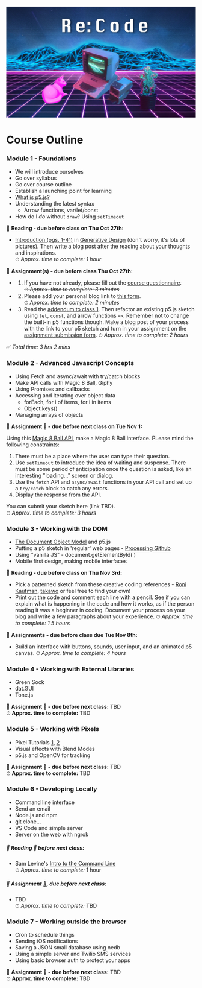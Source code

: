 ![An Apple II computer with external disk drives is set among a glowing-pink cat, who is lying down on the left, and a multi-colored succulent in a black pot on the right. There is a neon pink grid of perspective squares comprising the floor beneath and low-poly digitized mountain ranges in the background with neon blue trim lines. The words Re:Code are centered at the top in a large white font that is in a stylized digital form.](images/synthwave-wallpaper-neural-medium.jpg)

# <h>Course Outline</h>

### Module 1 - Foundations  
- We will introduce ourselves  
- Go over syllabus
- Go over course outline
- Establish a launching point for learning
- [What is p5.js?](https://creative-coding.decontextualize.com/first-steps/)
- Understanding the latest syntax 
    - Arrow functions, var/let/const
- How do I *do* without `draw`? Using `setTimeout`

📕 **Reading - due before class on Thu Oct 27th:**  
- [Introduction (pgs. 1-41)](./readings/Generative_Design-Introduction.pdf) in [Generative Design](./syllabus.md#textbooks) (don't worry, it's lots of pictures).  Then write a blog post after the reading about your thoughts and inspirations.  
⏱ *Approx. time to complete: 1 hour* 

📌 **Assignment(s) - due before class Thu Oct 27th:**    
- 1. ~~If you have not already, please fill out the [course questionnaire](https://forms.gle/SjubdbgUcNgnVY8g9).  
⏱ *Approx. time to complete: 3 minutes*~~

- 2. Please add your personal blog link to [this form](https://forms.gle/kw5Hh3EJVJwnMAf6A).  
⏱ *Approx. time to complete: 2 minutes*

- 3. Read the [addendum to class 1](./readings/addendum-class-1.md).  Then refactor an existing p5.js sketch using `let`, `const`, and arrow functions `=>`.  Remember not to change the built-in p5 functions though.  Make a blog post of your process with the link to your p5 sketch and turn in your assignment on the [assignment submission form](https://forms.gle/HDGNGaoMaxBRPr2e9).
⏱ *Approx. time to complete: 2 hours* 

✅ *Total time: 3 hrs 2 mins* 

### Module 2 - Advanced Javascript Concepts
- Using Fetch and async/await with try/catch blocks  
- Make API calls with Magic 8 Ball, Giphy
- Using Promises and callbacks 
- Accessing and iterating over object data
    - forEach, for i of items, for i in items
    - Object.keys()
- Managing arrays of objects

📌 **Assignment 📌 - due before next class on Tue Nov 1:**  

Using this [Magic 8 Ball API](https://8ball.delegator.com/), make a Magic 8 Ball interface.  PLease mind the following constraints:
1. There must be a place where the user can type their question.
2. Use `setTimeout` to introduce the idea of waiting and suspense.  There must be some period of anticipation once the question is asked, like an interesting "loading..." screen or dialog.  
3. Use the `fetch` API and `async/await` functions in your API call and set up a `try/catch` block to catch any errors.
4. Display the response from the API.

You can submit your sketch here (link TBD).  
⏱ *Approx. time to complete: 3 hours*  


### Module 3 - Working with the DOM
- [The Document Object Model](https://www.w3schools.com/js/js_htmldom.asp) and p5.js
- Putting a p5 sketch in 'regular' web pages - [Processing Github](https://github.com/processing/p5.js/wiki/Positioning-your-canvas) 
- Using "vanilla JS" - document.getElementById( )
- Mobile first design, making mobile interfaces

📕 **Reading - due before class on Thu Nov 3rd:**  
- Pick a patterned sketch from these creative coding references - [Roni Kaufman](https://openprocessing.org/user/184331), [takawo](https://openprocessing.org/user/6533?view=sketches&o=48) or feel free to find your own!
- Print out the code and comment each line with a pencil. See if you can explain what is happening in the code and how it works, as if the person reading it was a beginner in coding.  Document your process on your blog and write a few paragraphs about your experience.
⏱ *Approx. time to complete: 1.5 hours* 

📌 **Assignments - due before class due Tue Nov 8th:**    
- Build an interface with buttons, sounds, user input, and an animated p5 canvas. 
⏱ *Approx. time to complete: 4 hours* 



### Module 4 - Working with External Libraries
- Green Sock
- dat.GUI
- Tone.js  

📌 **Assignment 📌 - due before next class:** 
TBD  
⏱ **Approx. time to complete:** 
TBD

### Module 5 - Working with Pixels  
- Pixel Tutorials [1](https://idmnyu.github.io/p5.js-image/), [2](https://app.spline.design/file/95754110-073c-4370-9bb3-4ed58f22d312)
- Visual effects with Blend Modes  
- p5.js and OpenCV for tracking


📌 **Assignment 📌 - due before next class:** 
TBD  
⏱ **Approx. time to complete:** 
TBD  

### Module 6 - Developing Locally
- Command line interface  
- Send an email  
- Node.js and npm
- git clone...
- VS Code and simple server
- Server on the web with ngrok  

##### 📕 Reading 📕 before next class: 
- Sam Levine's [Intro to the Command Line](https://scrapism.lav.io/intro-to-the-command-line/)  
⏱ *Approx. time to complete:* 1 hour  

##### 📌 Assignment 📌, due before next class:  
- TBD  
⏱ *Approx. time to complete:*  TBD


### Module 7 - Working outside the browser
- Cron to schedule things
- Sending iOS notifications
- Saving a JSON small database using nedb
- Using a simple server and Twilio SMS services
- Using basic browser auth to protect your apps  

📌 **Assignment 📌 - due before next class:** 
TBD  
⏱ **Approx. time to complete:** 
TBD  